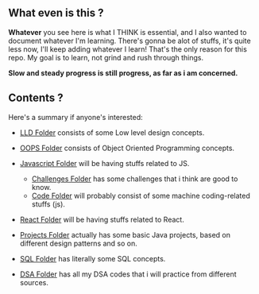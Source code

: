 ## What even is this ?

**Whatever** you see here is what I THINK is essential, and I also wanted to document whatever I'm learning. There's gonna be alot of stuffs, it's quite less now, I'll keep adding whatever I learn! That's the only reason for this repo. My goal is to learn, not grind and rush through things.

**Slow and steady progress is still progress, as far as i am concerned.**

## Contents ? 

Here's a summary if anyone's interested: 

- [LLD Folder](/LLD) consists of some Low level design concepts.
- [OOPS Folder](/OOPS_JAVA) consists of Object Oriented Programming concepts.
- [Javascript Folder](/Javascript) will be having stuffs related to JS.
  - [Challenges Folder](/Javascript/challenges) has some challenges that i think are good to know.
  - [Code Folder](/Javascript/code) will probably consist of some machine coding-related stuffs (js).

- [React Folder](/React) will be having stuffs related to React.
 
- [Projects Folder](/Projects) actually has some basic Java projects, based on different design patterns and so on.
- [SQL Folder](/SQL) has literally some SQL concepts.
- [DSA Folder](/DSA) has all my DSA codes that i will practice from different sources.
